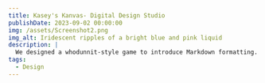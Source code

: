 ```yaml
---
title: Kasey's Kanvas- Digital Design Studio
publishDate: 2023-09-02 00:00:00
img: /assets/Screenshot2.png
img_alt: Iridescent ripples of a bright blue and pink liquid
description: |
  We designed a whodunnit-style game to introduce Markdown formatting. Suspense — suspicion — syntax!
tags:
  - Design
---
```


